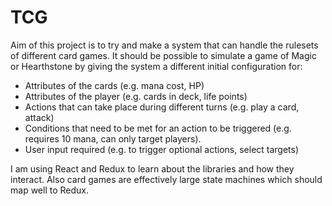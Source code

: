 # TCG

Aim of this project is to try and make a system that can handle the rulesets of different card games. It should be possible to simulate a game of Magic or Hearthstone by giving the system a different initial configuration for:
- Attributes of the cards (e.g. mana cost, HP)
- Attributes of the player (e.g. cards in deck, life points)
- Actions that can take place during different turns (e.g. play a card, attack)
- Conditions that need to be met for an action to be triggered (e.g. requires 10 mana, can only target players).
- User input required (e.g. to trigger optional actions, select targets)

I am using React and Redux to learn about the libraries and how they interact. Also card games are effectively large state machines which should map well to Redux.